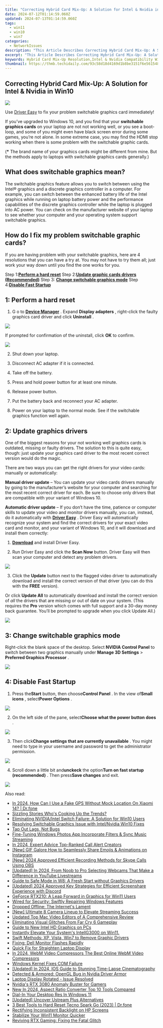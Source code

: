 ```yaml
---
title: "Correcting Hybrid Card Mix-Up: A Solution for Intel & Nvidia in Win10"
date: 2024-07-12T01:14:59.060Z
updated: 2024-07-13T01:14:59.060Z
tags:
  - win11
  - win10
  - win7
categories:
  - NetworkIssues
description: "This Article Describes Correcting Hybrid Card Mix-Up: A Solution for Intel & Nvidia in Win10"
excerpt: "This Article Describes Correcting Hybrid Card Mix-Up: A Solution for Intel & Nvidia in Win10"
keywords: Hybrid Card Mix-Up Resolution,Intel & Nvidia Compatibility Win10,Fixing GPU Mismatch in Windows OS,Cross-Platform GPU Configuration,Dual Graphics Performance Optimization,Integrating Intel and Nvidia Cards on Windows 10,Streamlined Hybrid Card Setup for Windows Users
thumbnail: https://thmb.techidaily.com/93c58d18d4169d1b8be3151f6e561548c6b0c37eb736f1516830c78d9ab2d4d1.jpg
---
```


## Correcting Hybrid Card Mix-Up: A Solution for Intel & Nvidia in Win10

![](https://images.drivereasy.com/wp-content/uploads/2016/11/switchable-graphics-card.jpg)

 Use [Driver Easy](https://tools.techidaily.com/drivereasy/download/) to fix your problem switchable graphics card immediately!

 If you’ve upgraded to Windows 10, and you find that your **switchable graphics cards** on your laptop are not not working well, or you see a boot-loop, and some of you might even have black screen error during some games, you’re not alone. In some extreme case, you may find the HDMI stop working when there is some problem with the switchable graphic cards.

 (**\***  The brand name of your graphics cards might be different from mine. But the methods apply to laptops with switchable graphics cards generally.)

## What does switchable graphics mean?

 The switchable graphics feature allows you to switch between using the Intel® graphics and a discrete graphics controller in a computer. For example, you can switch between the enhanced battery life of the Intel graphics while running on laptop battery power and the performance capabilities of the discrete graphics controller while the laptop is plugged into AC power. You can check on the manufacturer website of your laptop to see whether your computer and your operating system support switchable graphics.

## How do I fix my problem switchable graphic cards?

 If you are having problem with your switchable graphics, here are 4 resolutions that you can have a try at. You may not have to try them all; just work your way down until you find the one works for you.

 Step 1:[**Perform a hard reset**](#m2)
 Step 2:[**Update graphic cards drivers (Recommended)**](#m3)
 Step 3: [**Change switchable graphics mode**](#m4)
 Step 4:**[Disable Fast Startup](#m5)**

## 1: Perform a hard reset

1) G o to [**Device Manager**](https://tools.techidaily.com/drivereasy/download/) . Expand **Display adapters**  , right-click the faulty graphics card driver and click **Uninstall** .

![](https://images.drivereasy.com/wp-content/uploads/2016/11/uninstall-display-adapters.jpg)

 If prompted for confirmation of the uninstall, click **OK** to confirm.

![](https://images.drivereasy.com/wp-content/uploads/2016/11/ok.png)

2) Shut down your laptop.

3) Disconnect AC adapter if it is connected.

4) Take off the battery.

5) Press and hold power button for at least one minute.

6) Release power button.

7) Put the battery back and reconnect your AC adapter.

8) Power on your laptop to the normal mode. See if the switchable graphics function well again.

## 2: Update graphics drivers

 One of the biggest reasons for your not working well graphics cards is outdated, missing or faulty drivers. The solution to this is quite easy, though: just update your graphics card driver to the most recent correct version would do the magic.

There are two ways you can get the right drivers for your video cards: manually or automatically:

**Manual driver update** –  You can update your video cards drivers manually by going to the manufacturer’s website for your computer and searching for the most recent correct driver for each. Be sure to choose only drivers that are compatible with your variant of Windows 10\.

**Automatic driver update**  – If you don’t have the time, patience or computer skills to update your video and monitor drivers manually, you can, instead, do it automatically with **[Driver Easy](https://tools.techidaily.com/drivereasy/download/)**  . Driver Easy will automatically recognize your system and find the correct drivers for your exact video card and monitor, and your variant of Windows 10, and it will download and install them correctly:

 1) **[Download](https://tools.techidaily.com/drivereasy/download/)**   and install Driver Easy.

 2) Run Driver Easy and click the **Scan Now**   button. Driver Easy will then scan your computer and detect any problem drivers.

![](https://images.drivereasy.com/wp-content/uploads/2017/12/img_5a44db475937d.png)

 3) Click the **Update**  button next to the flagged video driver to automatically download and install the correct version of that driver (you can do this with the **FREE** version).

Or click **Update All**  to automatically download and install the correct version of _all_  the drivers that are missing or out of date on your system. (This requires the **Pro** version which comes with full support and a 30-day money back guarantee. You’ll be prompted to upgrade when you click Update All.)

![](https://images.drivereasy.com/wp-content/uploads/2017/12/img_5a44db5786b60.jpg)

##  3: Change switchable graphics mode

 Right-click the blank space of the desktop. Select **NVIDIA Control Panel**  to switch between two graphics manually under **Manage 3D Settings** \> **Preferred Graphics Processor** .

![](https://images.drivereasy.com/wp-content/uploads/2016/11/manage-3d-settings-preferred-graphics-processor.jpg)

## 4: Disable Fast Startup

 1) Press the**Start** button, then choose**Control Panel** . In the view of**Small icons** , select**Power Options** .

![](https://images.drivereasy.com/wp-content/uploads/2016/10/power-options-control-panel.jpg)

 2) On the left side of the pane, select**Choose what the power button does** .

![](https://images.drivereasy.com/wp-content/uploads/2016/10/choose-what-the-power-button-does.jpg)

 3) Then click**Change settings that are currently unavailable** . You might need to type in your username and password to get the administrator permission.

![](https://images.drivereasy.com/wp-content/uploads/2016/10/change-settings-that-are-currently-unavailable.jpg)

 4) Scroll down a little bit and**unckeck** the option**Turn on fast startup (recommended)** . Then press**Save changes** and exit.

![](https://images.drivereasy.com/wp-content/uploads/2016/10/turn-on-fast-startup-recommended-600x454.jpg)

<ins class="adsbygoogle"
     style="display:block"
     data-ad-format="autorelaxed"
     data-ad-client="ca-pub-7571918770474297"
     data-ad-slot="1223367746"></ins>



<ins class="adsbygoogle"
     style="display:block"
     data-ad-client="ca-pub-7571918770474297"
     data-ad-slot="8358498916"
     data-ad-format="auto"
     data-full-width-responsive="true"></ins>



<span class="atpl-alsoreadstyle">Also read:</span>
<div><ul>
<li><a href="https://review-topics.techidaily.com/in-2024-how-can-i-use-a-fake-gps-without-mock-location-on-xiaomi-14-drfone-by-drfone-virtual-android/"><u>In 2024, How Can I Use a Fake GPS Without Mock Location On Xiaomi 14? | Dr.fone</u></a></li>
<li><a href="https://tiktok-video-recordings.techidaily.com/sizzling-stories-whos-cooking-up-the-trends/"><u>Sizzling Stories  Who's Cooking Up the Trends?</u></a></li>
<li><a href="https://network-issues.techidaily.com/eliminating-nvidiaintel-switch-failure-a-solution-for-win10-users/"><u>Eliminating NVIDIA/Intel Switch Failure: A Solution for Win10 Users</u></a></li>
<li><a href="https://network-issues.techidaily.com/resolving-switchable-graphics-issue-with-intelnvidia-win10-fixes/"><u>Resolving Switchable Graphics Issue with Intel/Nvidia Win10 Fixes</u></a></li>
<li><a href="https://network-issues.techidaily.com/tap-out-lags-not-bugs/"><u>Tap Out Lags, Not Bugs</u></a></li>
<li><a href="https://extra-hints.techidaily.com/fine-tuning-windows-photos-app-incorporate-filters-and-sync-music-streaming/"><u>Fine-Tuning Windows Photos App  Incorporate Filters & Sync Music Streaming</u></a></li>
<li><a href="https://some-knowledge.techidaily.com/in-2024-expert-advice-top-ranked-call-alert-creators/"><u>In 2024, Expert Advice  Top-Ranked Call Alert Creators</u></a></li>
<li><a href="https://instagram-videos.techidaily.com/new-gif-galore-how-to-seamlessly-share-emojis-and-animations-on-instagram/"><u>[New] GIF Galore  How to Seamlessly Share Emojis & Animations on Instagram</u></a></li>
<li><a href="https://video-screen-grab.techidaily.com/new-2024-approved-efficient-recording-methods-for-skype-calls-using-obs/"><u>[New] 2024 Approved  Efficient Recording Methods for Skype Calls Using OBS</u></a></li>
<li><a href="https://eaxpv-info.techidaily.com/updated-in-2024-from-noob-to-pro-selecting-webcams-that-make-a-difference-in-youtube-livestreams/"><u>[Updated] In 2024, From Noob to Pro  Selecting Webcams That Make a Difference in YouTube Livestreams</u></a></li>
<li><a href="https://network-issues.techidaily.com/guide-to-safe-mode-in-w8-a-fresh-start-without-graphics-drivers/"><u>Guide to Safe Mode in W8: A Fresh Start without Graphics Drivers</u></a></li>
<li><a href="https://discord-videos.techidaily.com/updated-2024-approved-key-strategies-for-efficient-screenshare-experience-with-discord/"><u>[Updated] 2024 Approved  Key Strategies for Efficient Screenshare Experience with Discord</u></a></li>
<li><a href="https://network-issues.techidaily.com/geforce-rtx210-a-leap-forward-in-graphics-for-win11-users/"><u>GeForce RTX210: A Leap Forward in Graphics for Win11 Users</u></a></li>
<li><a href="https://win11.techidaily.com/wired-for-security-swiftly-repairing-windows-features/"><u>Wired for Security: Swiftly Repairing Windows Features</u></a></li>
<li><a href="https://network-issues.techidaily.com/dropped-offline-the-internets-lament/"><u>Dropped Offline: The Internet's Lament</u></a></li>
<li><a href="https://fox-info.techidaily.com/new-ultimate-8-camera-lineup-to-elevate-streaming-success/"><u>[New] Ultimate 8 Camera Lineup to Elevate Streaming Success</u></a></li>
<li><a href="https://video-content-creator.techidaily.com/updated-top-mac-video-editors-of-a-comprehensive-review/"><u>Updated Top Mac Video Editors of A Comprehensive Review</u></a></li>
<li><a href="https://network-issues.techidaily.com/eliminating-visual-glitches-from-far-cry-6-gameplay/"><u>Eliminating Visual Glitches From Far Cry 6 Gameplay</u></a></li>
<li><a href="https://network-issues.techidaily.com/guide-to-new-intel-hd-graphics-on-pcs/"><u>Guide to New Intel HD Graphics on PCs</u></a></li>
<li><a href="https://network-issues.techidaily.com/instantly-elevate-your-systems-intellg3000-on-win11/"><u>Instantly Elevate Your System's IntellG3000 on Win11.</u></a></li>
<li><a href="https://network-issues.techidaily.com/swift-methods-xp-vista-win7-to-remove-graphic-drivers/"><u>Swift Methods: XP, Vista, Win7 to Remove Graphic Drivers</u></a></li>
<li><a href="https://network-issues.techidaily.com/fixing-dell-monitor-flashes-rapidly/"><u>Fixing: Dell Monitor Flashes Rapidly</u></a></li>
<li><a href="https://network-issues.techidaily.com/quick-fix-for-straighten-laptop-display/"><u>Quick Fix for Straighten Laptop Display</u></a></li>
<li><a href="https://ai-video-tools.techidaily.com/in-2024-webm-video-compressors-the-best-online-webm-video-compressors/"><u>In 2024, WebM Video Compressors The Best Online WebM Video Compressors</u></a></li>
<li><a href="https://network-issues.techidaily.com/windows-kernel-fixes-com-failure/"><u>Windows Kernel Fixes COM Failure</u></a></li>
<li><a href="https://on-screen-recording.techidaily.com/updated-in-2024-ios-guide-to-stunning-time-lapse-cinematography/"><u>[Updated] In 2024, IOS Guide to Stunning Time-Lapse Cinematography</u></a></li>
<li><a href="https://network-issues.techidaily.com/detected-and-armored-opengl-bug-in-nvidia-driver-armor/"><u>Detected & Armored: OpenGL Bug in Nvidia Driver Armor</u></a></li>
<li><a href="https://network-issues.techidaily.com/laptop-display-rotated-issue-resolved/"><u>Laptop Display Rotated - Issue Resolved</u></a></li>
<li><a href="https://network-issues.techidaily.com/nvidias-rtx-3080-anomaly-buster-for-gamers/"><u>Nvidia's RTX 3080 Anomaly Buster for Gamers</u></a></li>
<li><a href="https://ai-video-tools.techidaily.com/new-in-2024-aspect-ratio-converter-top-10-tools-compared/"><u>New In 2024, Aspect Ratio Converter Top 10 Tools Compared</u></a></li>
<li><a href="https://network-issues.techidaily.com/dial-in-your-desktop-res-in-windows-11/"><u>Dial-In Your Desktop Res In Windows 11</u></a></li>
<li><a href="https://some-approaches.techidaily.com/updated-uncover-ustream-plus-alternatives/"><u>[Updated] Uncover Ustream Plus Alternatives</u></a></li>
<li><a href="https://phone-solutions.techidaily.com/3-best-tools-to-hard-reset-tecno-spark-go-2023-drfone-by-drfone-reset-android-reset-android/"><u>3 Best Tools to Hard Reset Tecno Spark Go (2023) | Dr.fone</u></a></li>
<li><a href="https://network-issues.techidaily.com/rectifying-inconsistent-backlight-on-hp-screens/"><u>Rectifying Inconsistent Backlight on HP Screens</u></a></li>
<li><a href="https://network-issues.techidaily.com/stabilize-your-win11-monitor-quicker/"><u>Stabilize Your Win11 Monitor Quicker</u></a></li>
<li><a href="https://network-issues.techidaily.com/reviving-rtx-gaming-fixing-the-fatal-glitch/"><u>Reviving RTX Gaming: Fixing the Fatal Glitch</u></a></li>
</ul></div>
